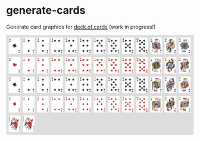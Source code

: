 # generate-cards
Generate card graphics for [deck.of.cards](https://deck.of.cards) (work in progress!)

![Preview](preview.png)
